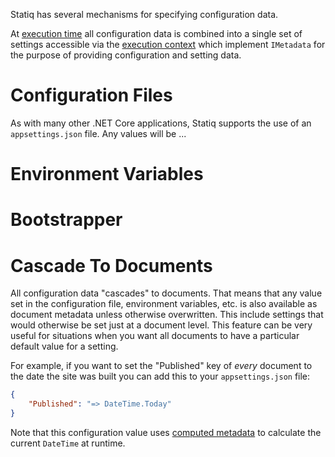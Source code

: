 Statiq has several mechanisms for specifying configuration data.

At [execution time](/framework/concepts/execution) all configuration data is combined into a single set of settings accessible via the [execution context](/framework/concepts/execution#execution-context) which implement `IMetadata` for the purpose of providing configuration and setting data.

# Configuration Files

As with many other .NET Core applications, Statiq supports the use of an `appsettings.json` file. Any values will be ...

# Environment Variables

# Bootstrapper

# Cascade To Documents

All configuration data "cascades" to documents. That means that any value set in the configuration file, environment variables, etc. is also available as document metadata unless otherwise overwritten. This include settings that would otherwise be set just at a document level. This feature can be very useful for situations when you want all documents to have a particular default value for a setting.

For example, if you want to set the "Published" key of _every_ document to the date the site was built you can add this to your `appsettings.json` file:

```json
{
    "Published": "=> DateTime.Today"
}
```

Note that this configuration value uses [computed metadata](/framework/concepts/metadata#computed-metadata) to calculate the current `DateTime` at runtime.